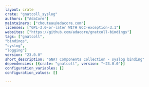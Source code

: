 ```yaml
---
layout: crate
crate: "gnatcoll_syslog"
authors: ["AdaCore"]
maintainers: ["chouteau@adacore.com"]
licenses: ["GPL-3.0-or-later WITH GCC-exception-3.1"]
websites: ["https://github.com/adacore/gnatcoll-bindings"]
tags: ["gnatcoll",
"bindings",
"syslog",
"logging"]
version: "23.0.0"
short_description: "GNAT Components Collection - syslog binding"
dependencies: [{crate: "gnatcoll", version: "~23.0.0"}]
configuration_variables: []
configuration_values: []

---
```



